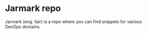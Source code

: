 # Jarmark repo 
Jarmark (eng. fair) is a repo where you can find snippets for various DevOps domains. 
